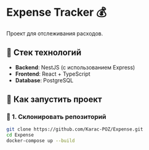# Expense Tracker 💰

Проект для отслеживания расходов.  

## 📌 Стек технологий

- **Backend**: NestJS (с использованием Express)
- **Frontend**: React + TypeScript
- **Database**: PostgreSQL

## 🚀 Как запустить проект

### 🔹 1. Склонировать репозиторий
```sh 
git clone https://github.com/Karac-POZ/Expense.git
cd Expense
docker-compose up --build

